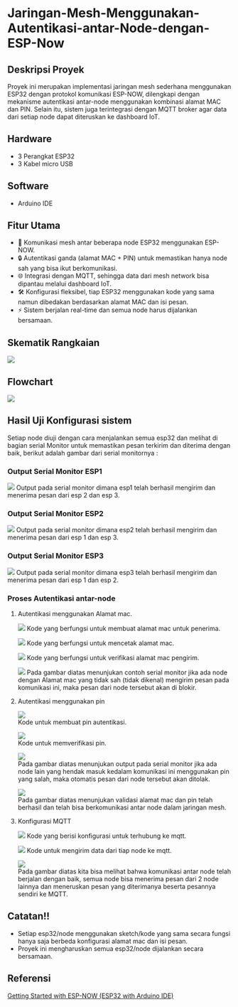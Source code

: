 # Jaringan-Mesh-Menggunakan-Autentikasi-antar-Node-dengan-ESP-Now

## Deskripsi Proyek
Proyek ini merupakan implementasi jaringan mesh sederhana menggunakan ESP32 dengan protokol komunikasi ESP-NOW, dilengkapi dengan mekanisme autentikasi antar-node menggunakan kombinasi alamat MAC dan PIN. Selain itu, sistem juga terintegrasi dengan MQTT broker agar data dari setiap node dapat diteruskan ke dashboard IoT.

## Hardware
- 3 Perangkat ESP32
- 3 Kabel micro USB

## Software
- Arduino IDE

## Fitur Utama
- 📡 Komunikasi mesh antar beberapa node ESP32 menggunakan ESP-NOW.
- 🔒 Autentikasi ganda (alamat MAC + PIN) untuk memastikan hanya node sah yang bisa ikut berkomunikasi.
- 🌐 Integrasi dengan MQTT, sehingga data dari mesh network bisa dipantau melalui dashboard IoT.
- 🛠️ Konfigurasi fleksibel, tiap ESP32 menggunakan kode yang sama namun dibedakan berdasarkan alamat MAC dan isi pesan.
- ⚡ Sistem berjalan real-time dan semua node harus dijalankan bersamaan.

## Skematik Rangkaian
![](./Docs/skematik)

## Flowchart 
![](./Docs/Flowchart)

## Hasil Uji Konfigurasi sistem
Setiap node diuji dengan cara menjalankan semua esp32 dan melihat di bagian serial Monitor untuk memastikan pesan terkirim dan diterima dengan baik, berikut adalah gambar dari serial monitornya :

### Output Serial Monitor ESP1
![](./Docs/Serial_Monitor_esp1)
Output pada serial monitor dimana esp1 telah berhasil mengirim dan menerima pesan dari esp 2 dan esp 3.

### Output Serial Monitor ESP2
![](./Docs/Serial_Monitor_ESP2.png)
Output pada serial monitor dimana esp2 telah berhasil mengirim dan menerima pesan dari esp 1 dan esp 3.

### Output Serial Monitor ESP3
![](./Docs/Serial_Monitor_ESP3.png)
Output pada serial monitor dimana esp3 telah berhasil mengirim dan menerima pesan dari esp 1 dan esp 2.

### Proses Autentikasi antar-node
1. Autentikasi menggunakan Alamat mac.

    ![](./Docs/Alamat_mac_untuk_penerima.png)
    Kode yang berfungsi untuk membuat alamat mac untuk penerima.

    ![](./Docs/Kode_untuk_mencetak_alamat_mac.png)
    Kode yang berfungsi untuk mencetak alamat mac.

    ![](./Docs/Verifikasi_alamat_mac.png)
    Kode yang berfungsi untuk verifikasi alamat mac pengirim.

    ![](./Docs/Contoh_alamat_mac_tidak_sah.png)
    Pada gambar diatas menunjukan contoh serial monitor jika ada node dengan Alamat mac yang tidak sah (tidak dikenal) mengirim pesan pada komunikasi ini, maka pesan dari node tersebut akan di blokir.

2. Autentikasi menggunakan pin
   
    ![](./Docs/Autentikasi_berbasis_pin.png)  
    Kode untuk membuat pin autentikasi.
   
    ![](./Docs/Verifikasi_pin.png)  
    Kode untuk memverifikasi pin.
   
    ![](./Docs/Contoh_pin_tidak_sesuai.png)  
    Pada gambar diatas menunjukan output pada serial monitor jika ada node lain yang hendak masuk kedalam komunikasi ini menggunakan pin yang salah, maka otomatis pesan dari node tersebut akan ditolak.
   
    ![](./Docs/Contoh_Verifikasi_mac_dan_pin_yang_berhasil.png)  
    Pada gambar diatas menunjukan validasi alamat mac dan pin telah berhasil dan telah bisa berkomunikasi antar node dalam jaringan mesh.

3. Konfigurasi MQTT
   
    ![](./Docs/Konfigurasi_MQTT.png)
    Kode yang berisi konfigurasi untuk terhubung ke mqtt.  
   
    ![](./Docs/Mengirim_data_ke_MQTT.png)
    Kode untuk mengirim data dari tiap node ke mqtt.  
   
    ![](./Docs/Output_komunikasi_antar_node_di_dashboard_MQTT.png)  
    Pada gambar diatas kita bisa melihat bahwa komunikasi antar node telah berjalan dengan baik, semua node bisa menerima pesan dari 2 node lainnya dan meneruskan pesan yang diterimanya beserta pesannya sendiri ke MQTT.

## Catatan!!
- Setiap esp32/node menggunakan sketch/kode yang sama secara fungsi hanya saja berbeda konfigurasi alamat mac dan isi pesan.
- Proyek ini mengharuskan semua esp32/node dijalankan secara bersamaan.

## Referensi
[Getting Started with ESP-NOW (ESP32 with Arduino IDE)](https://randomnerdtutorials.com/esp-now-esp32-arduino-ide/)
